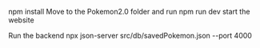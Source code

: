 npm install
Move to the Pokemon2.0 folder and run
npm run dev 
start the website

Run the backend
npx json-server src/db/savedPokemon.json --port 4000

